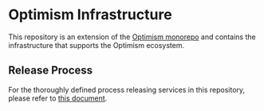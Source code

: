 # Optimism Infrastructure

This repository is an extension of the [Optimism monorepo](https://github.com/ethereum-optimism/optimism) and contains the infrastructure that supports the Optimism ecosystem.

## Release Process

For the thoroughly defined process releasing services in this repository, please refer to [this document](./RELEASE.md).

